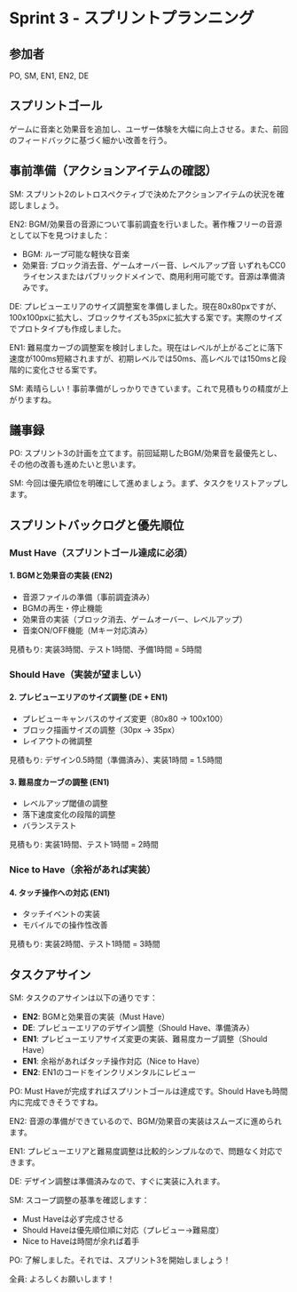 # Sprint 3 - スプリントプランニング

## 参加者
PO, SM, EN1, EN2, DE

## スプリントゴール
ゲームに音楽と効果音を追加し、ユーザー体験を大幅に向上させる。また、前回のフィードバックに基づく細かい改善を行う。

## 事前準備（アクションアイテムの確認）

SM: スプリント2のレトロスペクティブで決めたアクションアイテムの状況を確認しましょう。

EN2: BGM/効果音の音源について事前調査を行いました。著作権フリーの音源として以下を見つけました：
- BGM: ループ可能な軽快な音楽
- 効果音: ブロック消去音、ゲームオーバー音、レベルアップ音
いずれもCC0ライセンスまたはパブリックドメインで、商用利用可能です。音源は準備済みです。

DE: プレビューエリアのサイズ調整案を準備しました。現在80x80pxですが、100x100pxに拡大し、ブロックサイズも35pxに拡大する案です。実際のサイズでプロトタイプも作成しました。

EN1: 難易度カーブの調整案を検討しました。現在はレベルが上がるごとに落下速度が100ms短縮されますが、初期レベルでは50ms、高レベルでは150msと段階的に変化させる案です。

SM: 素晴らしい！事前準備がしっかりできています。これで見積もりの精度が上がりますね。

## 議事録

PO: スプリント3の計画を立てます。前回延期したBGM/効果音を最優先とし、その他の改善も進めたいと思います。

SM: 今回は優先順位を明確にして進めましょう。まず、タスクをリストアップします。

## スプリントバックログと優先順位

### Must Have（スプリントゴール達成に必須）

#### 1. BGMと効果音の実装 (EN2)
- 音源ファイルの準備（事前調査済み）
- BGMの再生・停止機能
- 効果音の実装（ブロック消去、ゲームオーバー、レベルアップ）
- 音楽ON/OFF機能（Mキー対応済み）

見積もり: 実装3時間、テスト1時間、予備1時間 = 5時間

### Should Have（実装が望ましい）

#### 2. プレビューエリアのサイズ調整 (DE + EN1)
- プレビューキャンバスのサイズ変更（80x80 → 100x100）
- ブロック描画サイズの調整（30px → 35px）
- レイアウトの微調整

見積もり: デザイン0.5時間（準備済み）、実装1時間 = 1.5時間

#### 3. 難易度カーブの調整 (EN1)
- レベルアップ閾値の調整
- 落下速度変化の段階的調整
- バランステスト

見積もり: 実装1時間、テスト1時間 = 2時間

### Nice to Have（余裕があれば実装）

#### 4. タッチ操作への対応 (EN1)
- タッチイベントの実装
- モバイルでの操作性改善

見積もり: 実装2時間、テスト1時間 = 3時間

## タスクアサイン

SM: タスクのアサインは以下の通りです：

- **EN2**: BGMと効果音の実装（Must Have）
- **DE**: プレビューエリアのデザイン調整（Should Have、準備済み）
- **EN1**: プレビューエリアサイズ変更の実装、難易度カーブ調整（Should Have）
- **EN1**: 余裕があればタッチ操作対応（Nice to Have）
- **EN2**: EN1のコードをインクリメンタルにレビュー

PO: Must Haveが完成すればスプリントゴールは達成です。Should Haveも時間内に完成できそうですね。

EN2: 音源の準備ができているので、BGM/効果音の実装はスムーズに進められます。

EN1: プレビューエリアと難易度調整は比較的シンプルなので、問題なく対応できます。

DE: デザイン調整は準備済みなので、すぐに実装に入れます。

SM: スコープ調整の基準を確認します：
- Must Haveは必ず完成させる
- Should Haveは優先順位順に対応（プレビュー→難易度）
- Nice to Haveは時間が余れば着手

PO: 了解しました。それでは、スプリント3を開始しましょう！

全員: よろしくお願いします！
